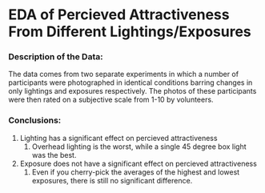 # EDA of Percieved Attractiveness From Different Lightings/Exposures

### Description of the Data:
The data comes from two separate experiments in which a number of participants were photographed in identical conditions barring changes in only lightings and exposures respectively. The photos of these participants were then rated on a subjective scale from 1-10 by volunteers.

### Conclusions:
1. Lighting has a significant effect on percieved attractiveness
    1. Overhead lighting is the worst, while a single 45 degree box light was the best.
1. Exposure does not have a significant effect on percieved attractiveness
    1. Even if you cherry-pick the averages of the highest and lowest exposures, there is still no significant difference.